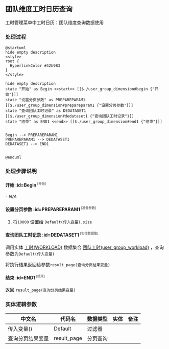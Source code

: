 ## 团队维度工时日历查询 <!-- {docsify-ignore-all} -->

   工时管理菜单中工时日历：团队维度查询数据使用

### 处理过程

```plantuml
@startuml
hide empty description
<style>
root {
  HyperlinkColor #42b983
}
</style>

hide empty description
state "开始" as Begin <<start>> [[$./user_group_dimension#begin {"开始"}]]
state "设置分页参数" as PREPAREPARAM1  [[$./user_group_dimension#prepareparam1 {"设置分页参数"}]]
state "查询团队工时记录" as DEDATASET1  [[$./user_group_dimension#dedataset1 {"查询团队工时记录"}]]
state "结束" as END1 <<end>> [[$./user_group_dimension#end1 {"结束"}]]


Begin --> PREPAREPARAM1
PREPAREPARAM1 --> DEDATASET1
DEDATASET1 --> END1


@enduml
```


### 处理步骤说明

#### 开始 :id=Begin<sup class="footnote-symbol"> <font color=gray size=1>[开始]</font></sup>



*- N/A*
#### 设置分页参数 :id=PREPAREPARAM1<sup class="footnote-symbol"> <font color=gray size=1>[准备参数]</font></sup>



1. 将`10000` 设置给  `Default(传入变量).size`

#### 查询团队工时记录 :id=DEDATASET1<sup class="footnote-symbol"> <font color=gray size=1>[实体数据集]</font></sup>



调用实体 [工时(WORKLOAD)](module/Base/workload.md) 数据集合 [团队工时(user_group_workload)](module/Base/workload#数据集合) ，查询参数为`Default(传入变量)`

将执行结果返回给参数`result_page(查询分页结果变量)`

#### 结束 :id=END1<sup class="footnote-symbol"> <font color=gray size=1>[结束]</font></sup>



返回 `result_page(查询分页结果变量)`



### 实体逻辑参数

|    中文名   |    代码名    |  数据类型    |  实体   |备注 |
| --------| --------| -------- | -------- | --------   |
|传入变量(<i class="fa fa-check"/></i>)|Default|过滤器|||
|查询分页结果变量|result_page|分页查询|||

